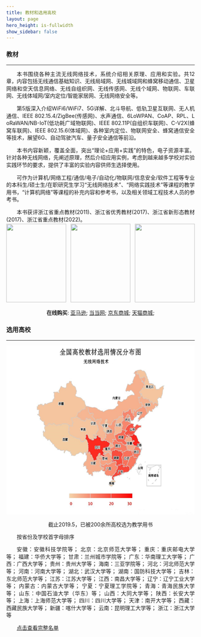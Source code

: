 ```yaml
---
title: 教材和选用高校
layout: page
hero_height: is-fullwidth
show_sidebar: false
---
```


### 教材
----------------------
<div>
<p style="text-indent:2em; text-align:justify;line-height:140%;margin-bottom:2px;word-break:break-all;">本书围绕各种主流无线网络技术，系统介绍相关原理、应用和实验。共12章，内容包括无线通信基础知识、无线局域网、无线城域网和蜂窝移动通信、卫星网络和空天信息网络、无线自组织网、无线传感网、无线个域网、物联网、车联网、无线体域网/室内定位/智能家居网、无线网络安全等。</p>
				<p style="text-indent:2em; text-align:justify;line-height:140%;margin-bottom:2px;word-break:break-all;">第5版深入介绍WiFi6/WiFi7、5G详解、北斗导航、低轨卫星互联网、无人机通信、IEEE 802.15.4/ZigBee(传感网)、水声通信、6LoWPAN、CoAP、RPL、LoRaWAN/NB-IoT(低功耗广域物联网)、IEEE 802.11P(自组织车联网)、C-V2X(蜂窝车联网)、IEEE 802.15.6(体域网)、各种室内定位、物联网安全、蜂窝通信安全等技术，展望6G、自动驾驶汽车、量子安全通信等前沿。</p>
				<p style="text-indent:2em; text-align:justify;line-height:140%;margin-bottom:2px;word-break:break-all;">本书内容新颖，覆盖全面，突出“理论+应用+实践”的特色，电子资源丰富。针对各种无线网络，先阐述原理，然后介绍应用实例，考虑到越来越多学校对实验实践环节的要求，提供了丰富的实验内容供师生选择使用。</p>
				<p style="text-indent:2em; text-align:justify;line-height:140%;margin-bottom:2px;word-break:break-all;">可作为计算机/网络工程/通信/电子/自动化/物联网/信息安全/软件工程等专业的本科生/硕士生/在职研究生学习“无线网络技术”、“网络实践技术”等课程的教学用书，“计算机网络”等课程的补充内容和参考书，以及相关领域工程技术人员的参考书。</p>
        <p style="text-indent:2em; text-align:justify;line-height:140%;margin-bottom:2px;word-break:break-all;">本书获评浙江省重点教材(2011)、浙江省优秀教材(2017)、浙江省新形态教材(2017)、浙江省重点教材(2022)。</p>
</div>

<div>
<div style="display:flex;justify-content: space-between;">
<a href="http://www.tup.tsinghua.edu.cn/booksCenter/book_07220201.html"><img src="https://0nil0.github.io/img/wnt-v3.jpg"  width="160" height="210"></a>
<a href="http://www.tup.tsinghua.edu.cn/booksCenter/book_05130301.html"><img src="https://0nil0.github.io/img/wnt-v2.jpg"  width="160" height="210"></a>
<a href="http://www.tup.tsinghua.edu.cn/booksCenter/book_03735101.html"><img src="https://0nil0.github.io/img/wnt-v1.png"  width="160" height="210"></a>     		
</div>
<p style="text-align:right;line-height:140%;margin-bottom:2px;word-break:break-all;"><CENTER><strong>在线购买</strong>: <a href="https://www.amazon.cn/%E9%AB%98%E7%AD%89%E9%99%A2%E6%A0%A1%E4%BF%A1%E6%81%AF%E6%8A%80%E6%9C%AF%E8%A7%84%E5%88%92%E6%95%99%E6%9D%90-%E6%97%A0%E7%BA%BF%E7%BD%91%E7%BB%9C%E6%8A%80%E6%9C%AF%E6%95%99%E7%A8%8B-%E5%8E%9F%E7%90%86%E5%BA%94%E7%94%A8%E4%B8%8E%E5%AE%9E%E9%AA%8C-%E9%87%91%E5%85%89/dp/B06XNMJNMQ/ref=sr_1_5?s=books&ie=UTF8&qid=1494313823&sr=1-5&keywords=%E6%97%A0%E7%BA%BF%E7%BD%91%E7%BB%9C%E6%8A%80%E6%9C%AF%E6%95%99%E7%A8%8B"><u>亚马逊</u></a>; <a href="http://product.dangdang.com/24216222.html"><u>当当网</u></a>; <a href="https://item.jd.com/12151164.html"><u>京东商城</u></a>; <a href="https://detail.tmall.com/item.htm?spm=a230r.1.14.35.PLW1OZ&id=547239830541&ns=1&abbucket=1"><u>天猫商城</u></a>;  </CENTER></p>
</div>

### 选用高校
----------------------
<div style="text-align:center">
     <img src="img/map.jpg"  width="600" height="450">
    <p style="line-height:140%;margin-bottom:2px;word-break:break-all;"><CENTER>截止2019.5，已被200余所高校选为教学用书</CENTER></p>
</div>
<p style="text-indent:2em; text-align:justify;line-height:140%;margin-bottom:2px;word-break:break-all;">按省份及学校首字母排序</p>
<p style="text-indent:2em; text-align:justify;line-height:140%;margin-bottom:2px;word-break:break-all;">安徽：安徽科技学院等；&nbsp;北京：北京师范大学等；&nbsp;重庆：重庆邮电大学等；&nbsp;福建：华侨大学等；&nbsp;甘肃：兰州城市学院等；&nbsp;广东：华南理工大学等；&nbsp;广西：广西大学等；&nbsp;贵州：贵州大学等；&nbsp;海南：三亚学院等；&nbsp;河北：河北师范大学等；&nbsp;河南：河南大学等；&nbsp;湖北：武汉大学等；&nbsp;湖南：国防科技大学等；&nbsp;吉林：东北师范大学等；&nbsp;江苏：江苏大学等；&nbsp;江西：南昌大学等；&nbsp;辽宁：辽宁工业大学等；&nbsp;内蒙古：内蒙古大学等；&nbsp;宁夏：宁夏理工学院等；&nbsp;青海：青海民族大学等；&nbsp;山东：中国石油大学（华东）等；&nbsp;山西：大同大学等；&nbsp;陕西：长安大学等；&nbsp;上海：上海师范大学等；&nbsp;四川：四川大学等；&nbsp;天津：南开大学等；&nbsp;西藏：西藏民族大学等；&nbsp;新疆：喀什大学等；&nbsp;云南：昆明理工大学等；&nbsp;浙江：浙江大学等</p>
<p style="text-indent:2em; text-align:justify;line-height:140%;margin-bottom:2px;word-break:break-all;"><a href="http://www.thinkmesh.net/wireless/resource/college_list.html"><u>点击查看完整名单</u></a></p>